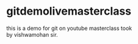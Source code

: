 # gitdemolivemasterclass
this is a demo for git on youtube masterclass took <br> by vishwamohan sir.
